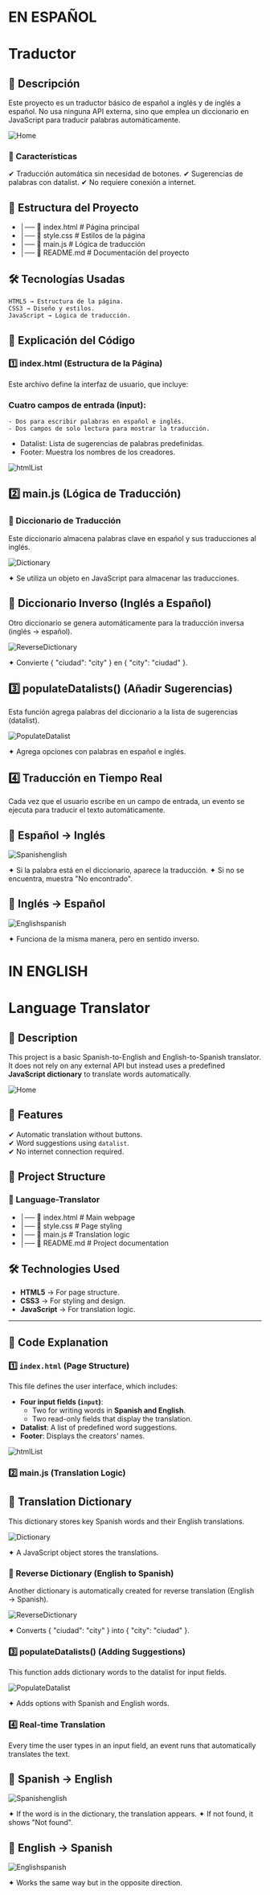 # EN ESPAÑOL

# Traductor 

## 📌 Descripción

Este proyecto es un traductor básico de español a inglés y de inglés a español. No usa ninguna API externa, sino que emplea un diccionario en JavaScript para traducir palabras automáticamente.

![Home](home.png)

### 🚀 Características

✔ Traducción automática sin necesidad de botones.
✔ Sugerencias de palabras con datalist.
✔ No requiere conexión a internet.

## 📂 Estructura del Proyecto

- │── 📄 index.html # Página principal
- │── 📄 style.css # Estilos de la página
- │── 📄 main.js # Lógica de traducción
- │── 📄 README.md # Documentación del proyecto

## 🛠 Tecnologías Usadas

    HTML5 → Estructura de la página.
    CSS3 → Diseño y estilos.
    JavaScript → Lógica de traducción.

## 📜 Explicación del Código
### 1️⃣ index.html (Estructura de la Página)

Este archivo define la interfaz de usuario, que incluye:

### Cuatro campos de entrada (input):
    - Dos para escribir palabras en español e inglés.
    - Dos campos de solo lectura para mostrar la traducción.
- Datalist: Lista de sugerencias de palabras predefinidas.
- Footer: Muestra los nombres de los creadores.

![htmlList](htmllist.png)


## 2️⃣ main.js (Lógica de Traducción)

### 📖 Diccionario de Traducción

Este diccionario almacena palabras clave en español y sus traducciones al inglés.

![Dictionary](diccionario.png)

✦ Se utiliza un objeto en JavaScript para almacenar las traducciones.

## 📖 Diccionario Inverso (Inglés a Español)

Otro diccionario se genera automáticamente para la traducción inversa (inglés → español).

![ReverseDictionary](reversedictionary.png)

✦ Convierte { "ciudad": "city" } en { "city": "ciudad" }.

## 3️⃣ populateDatalists() (Añadir Sugerencias)

Esta función agrega palabras del diccionario a la lista de sugerencias (datalist).

![PopulateDatalist](datalist.png)


✦ Agrega opciones con palabras en español e inglés.

## 4️⃣ Traducción en Tiempo Real

Cada vez que el usuario escribe en un campo de entrada, un evento se ejecuta para traducir el texto automáticamente.

## 📖 Español → Inglés

![Spanishenglish](spanishenglish.png)

✦ Si la palabra está en el diccionario, aparece la traducción.
✦ Si no se encuentra, muestra "No encontrado".

## 📖 Inglés → Español

![Englishspanish](englishspanish.png)

✦ Funciona de la misma manera, pero en sentido inverso.



# IN ENGLISH

# Language Translator  


## 📌 Description  
This project is a basic Spanish-to-English and English-to-Spanish translator. It does not rely on any external API but instead uses a predefined **JavaScript dictionary** to translate words automatically.  

![Home](home.png)


## 🚀 Features  
✔ Automatic translation without buttons.  
✔ Word suggestions using `datalist`.  
✔ No internet connection required.  


## 📂 Project Structure  
### 📁 Language-Translator
- │── 📄 index.html # Main webpage
- │── 📄 style.css # Page styling
- │── 📄 main.js # Translation logic
- │── 📄 README.md # Project documentation


## 🛠 Technologies Used  
- **HTML5** → For page structure.  
- **CSS3** → For styling and design.  
- **JavaScript** → For translation logic.  

---

## 📜 Code Explanation  

### **1️⃣ `index.html` (Page Structure)**  
This file defines the user interface, which includes:  
- **Four input fields (`input`)**:  
  - Two for writing words in **Spanish and English**.  
  - Two read-only fields that display the translation.  
- **Datalist**: A list of predefined word suggestions.  
- **Footer**: Displays the creators' names.  

![htmlList](htmllist.png)


### **2️⃣ main.js (Translation Logic)**  

## 📖 Translation Dictionary
This dictionary stores key Spanish words and their English translations.

![Dictionary](diccionario.png)


✦ A JavaScript object stores the translations.

### 📖 Reverse Dictionary (English to Spanish)

Another dictionary is automatically created for reverse translation (English → Spanish).

![ReverseDictionary](reversedictionary.png)

✦ Converts { "ciudad": "city" } into { "city": "ciudad" }.

### 3️⃣ populateDatalists() (Adding Suggestions)

This function adds dictionary words to the datalist for input fields.

![PopulateDatalist](datalist.png)

✦ Adds options with Spanish and English words.

### 4️⃣ Real-time Translation

Every time the user types in an input field, an event runs that automatically translates the text.

## 📖 Spanish → English  

![Spanishenglish](spanishenglish.png)

✦ If the word is in the dictionary, the translation appears.
✦ If not found, it shows "Not found".

## 📖 English → Spanish

![Englishspanish](englishspanish.png)

✦ Works the same way but in the opposite direction.


